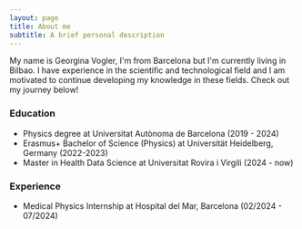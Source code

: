 ```yaml
---
layout: page
title: About me
subtitle: A brief personal description
---
```


My name is Georgina Vogler, I'm from Barcelona but I'm currently living in Bilbao. I have experience in the scientific and technological field and I am motivated to continue developing my knowledge in these fields. Check out my journey below!

### Education

- Physics degree at Universitat Autònoma de Barcelona (2019 - 2024)
- Erasmus+ Bachelor of Science (Physics) at Universität Heidelberg, Germany (2022-2023)
- Master in Health Data Science at Universitat Rovira i Virgili (2024 - now)

### Experience

- Medical Physics Internship at Hospital del Mar, Barcelona (02/2024 - 07/2024)
